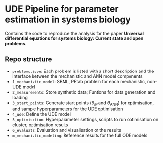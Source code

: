# UDE Pipeline for parameter estimation in systems biology

Contains the code to reproduce the analysis for the paper **Universal differential equations for systems biology: Current state and open problems**.


## Repo structure
- `problems.json`: Each problem is listed with a short description and the interface between the mechanistic and ANN model components
- `1_mechanistic_model`: SBML, PEtab problem for each mechanistic, non-UDE model
- `2_measurements`: Store synthetic data; Funtions for data generation and loading
- `3_start_points`: Generate start points ($\theta_M$ and $\theta_{\text{ANN}}$) for optimisation, and sample hyperparameters for the UDE optimisation
- `4_ude`: Define the UDE model
- `5_optimisation`: Hyperparameter settings, scripts to run optimisation on cluster, optimisation results
- `6_evaluate`: Evaluation and visualisation of the results
- `m_mechanistic_modeling`: Reference results for the full ODE models
